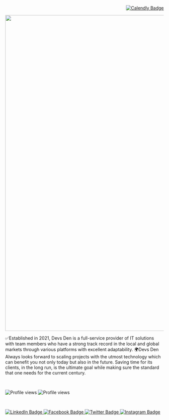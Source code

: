  <div id="Book a Call" align="right">
 <a href="https://calendly.com/devsden/meeting-at-google-meet">
     <img src="https://img.shields.io/badge/Book a Call -blueviolet?style=for-the-badge&logo=calendly&logoColor=white" alt="Calendly Badge"/>
  </a>
 </div>

 <div id="header" align="center">
  <img src="https://scontent.fdac24-1.fna.fbcdn.net/v/t39.30808-6/321298850_466878968939683_2287275696814776909_n.jpg?stp=dst-jpg_s960x960&_nc_cat=102&ccb=1-7&_nc_sid=e3f864&_nc_ohc=gkivjxb-wS4AX9ILv7O&_nc_oc=AQnPzU2CrOrv0GYOWQTgLWWzqolC925Yr5G8etj86OJomvMlgGGK74mHoAvO2fc5nBI&_nc_ht=scontent.fdac24-1.fna&oh=00_AfB8XHTc7f9lEtZT6Q25mbi9vwsuh0TqYZ1sxQFgQ7YLzg&oe=63A9A2C5" width="1000"/>
</div>


<p> ✅Established in 2021, Devs Den is a full-service provider of IT solutions with team members who have a strong track record in the local and global markets through various platforms with excellent adaptability.
🌍Devs Den Always looks forward to scaling projects with the utmost technology which can benefit you not only today but also in the future.
Saving time for its clients, in the long run, is the ultimate goal while making sure the standard that one needs for the current century.</p>

 <div id="Book a Call" align="left">
![Profile views](https://gpvc.arturio.dev/DevsDenBD) 
![Profile views](https://visitor-badge.glitch.me/badge?page_id=DevsDenBD.DevsDenBD)
  </div>
  
  <div id="Badge">

  <a href="https://www.linkedin.com/company/devsden/">
    <img src="https://img.shields.io/badge/LinkedIn-blue?style=for-the-badge&logo=linkedin&logoColor=white" alt="LinkedIn Badge"/>
  </a>
  <a href="https://www.facebook.com/DevsDenBD/">
    <img src="https://img.shields.io/badge/Facebook-blue?style=for-the-badge&logo=facebook&logoColor=white" alt="Facebook Badge"/>
  </a> 
  <a href="https://twitter.com/devsdenbd">
    <img src="https://img.shields.io/badge/Twitter-blue?style=for-the-badge&logo=twitter&logoColor=white" alt="Twitter Badge"/>
  </a>
  <a href="https://www.instagram.com/devsdenbd/">
    <img src="https://img.shields.io/badge/Instagram-blue?style=for-the-badge&logo=instagram&logoColor=white" alt="Instagram Badge"/>
  </a>

</div>



